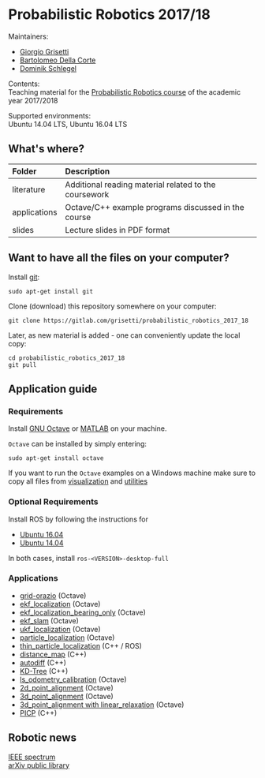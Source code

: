 # Probabilistic Robotics 2017/18

Maintainers:
 - [Giorgio Grisetti](https://sites.google.com/dis.uniroma1.it/grisetti)
 - [Bartolomeo Della Corte](http://www.dis.uniroma1.it/~dellacorte/)
 - [Dominik Schlegel](https://sites.google.com/dis.uniroma1.it/schlegel)

Contents: <br/>
Teaching material for the [Probabilistic Robotics course](https://sites.google.com/dis.uniroma1.it/probabilistic-robotics) of the academic year 2017/2018

Supported environments: <br/>
Ubuntu 14.04 LTS, Ubuntu 16.04 LTS

## What's where?
| Folder       | Description                                                                             |
| :----------- | :-------------------------------------------------------------------------------------- |
| literature   | Additional reading material related to the coursework                                   |
| applications | Octave/C++ example programs discussed in the course                                     |
| slides       | Lecture slides in PDF format                                                            |

## Want to have all the files on your computer?

Install [git](https://git-scm.com/):

    sudo apt-get install git
  
Clone (download) this repository somewhere on your computer:

    git clone https://gitlab.com/grisetti/probabilistic_robotics_2017_18
  
Later, as new material is added - one can conveniently update the local copy:

    cd probabilistic_robotics_2017_18
    git pull

## Application guide
### Requirements
Install [GNU Octave](https://www.gnu.org/software/octave/) or [MATLAB](https://mathworks.com/products/matlab.html) on your machine. <br/>

`Octave` can be installed by simply entering:

    sudo apt-get install octave
    
If you want to run the `Octave` examples on a Windows machine make sure to copy all files from
[visualization](https://gitlab.com/grisetti/probabilistic_robotics_2017_18/tree/master/applications/octave/tools/visualization) and
[utilities](https://gitlab.com/grisetti/probabilistic_robotics_2017_18/tree/master/applications/octave/tools/utilities)

### Optional Requirements
Install ROS by following the instructions for <br/>

  - [Ubuntu 16.04](http://wiki.ros.org/kinetic/Installation/Ubuntu) 
  - [Ubuntu 14.04](http://wiki.ros.org/indigo/Installation/Ubuntu)

In both cases, install `ros-<VERSION>-desktop-full`

### Applications

 - [grid-orazio](https://gitlab.com/grisetti/probabilistic_robotics_2017_18/tree/master/applications/octave/04_grid_orazio) (Octave)
 - [ekf_localization](https://gitlab.com/grisetti/probabilistic_robotics_2017_18/tree/master/applications/octave/01_ekf_localization) (Octave)
 - [ekf_localization_bearing_only](https://gitlab.com/grisetti/probabilistic_robotics_2017_18/tree/master/applications/octave/02_ekf_localization_bearing_only) (Octave)
 - [ekf_slam](https://gitlab.com/grisetti/probabilistic_robotics_2017_18/tree/master/applications/octave/10_ekf_slam) (Octave)
 - [ukf_localization](https://gitlab.com/grisetti/probabilistic_robotics_2017_18/tree/master/applications/octave/14_ukf_localization) (Octave)
 - [particle_localization](https://gitlab.com/grisetti/probabilistic_robotics_2017_18/tree/master/applications/octave/16_particle_localization) (Octave)
 - [thin_particle_localization](https://gitlab.com/grisetti/probabilistic_robotics_2017_18/tree/master/applications/cpp/16_thin_localizer) (C++ / ROS)
 - [distance_map](https://gitlab.com/grisetti/probabilistic_robotics_2017_18/tree/master/applications/cpp/17a_distance_map) (C++)
 - [autodiff](https://gitlab.com/grisetti/probabilistic_robotics_2017_18/tree/master/applications/cpp/17b_autodiff) (C++)
 - [KD-Tree](https://gitlab.com/grisetti/probabilistic_robotics_2017_18/tree/master/applications/cpp/17c_kd_tree) (C++)
 - [ls_odometry_calibration](https://gitlab.com/grisetti/probabilistic_robotics_2017_18/tree/master/applications/octave/19_odometry_calibration) (Octave)
 - [2d_point_alignment](https://gitlab.com/grisetti/probabilistic_robotics_2017_18/tree/master/applications/octave/19b_alignment_point_to_point_2d) (Octave)
 - [3d_point_alignment](https://gitlab.com/grisetti/probabilistic_robotics_2017_18/tree/master/applications/octave/20_alignment_point_to_point_3d) (Octave)
 - [3d_point_alignment with linear_relaxation](https://gitlab.com/grisetti/probabilistic_robotics_2017_18/tree/master/applications/octave/20b_alignment_point_to_point_3d_linear_relaxation) (Octave)
 - [PICP](https://gitlab.com/grisetti/probabilistic_robotics_2017_18/tree/master/applications/cpp/24_projective_icp) (C++)

## Robotic news
[IEEE spectrum](https://spectrum.ieee.org/robotics) <br/>
[arXiv public library](https://arxiv.org/list/cs.RO/recent) <br/>
